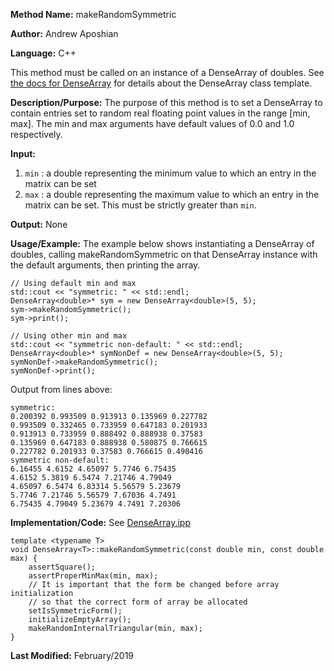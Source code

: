 **Method Name:** makeRandomSymmetric

**Author:** Andrew Aposhian

**Language:** C++

This method must be called on an instance of a DenseArray of doubles. See [the docs for DenseArray](./DenseArray.md) for details about the DenseArray class template.

**Description/Purpose:** The purpose of this method is to set a DenseArray to contain entries set to random real floating point values in the range [min, max]. The min and max arguments have default values of 0.0 and 1.0 respectively.

**Input:**
1. `min` : a double representing the minimum value to which an entry in the matrix can be set
2. `max` : a double representing the maximum value to which an entry in the matrix can be set. This must be strictly greater than `min`.

**Output:** None

**Usage/Example:** The example below shows instantiating a DenseArray of doubles, calling makeRandomSymmetric on that DenseArray instance with the default arguments, then printing the array.
```
// Using default min and max
std::cout << "symmetric: " << std::endl;
DenseArray<double>* sym = new DenseArray<double>(5, 5);
sym->makeRandomSymmetric();
sym->print();

// Using other min and max
std::cout << "symmetric non-default: " << std::endl;
DenseArray<double>* symNonDef = new DenseArray<double>(5, 5);
symNonDef->makeRandomSymmetric();
symNonDef->print();

```

Output from lines above:
```
symmetric: 
0.200392 0.993509 0.913913 0.135969 0.227782 
0.993509 0.332465 0.733959 0.647183 0.201933 
0.913913 0.733959 0.888492 0.888938 0.37583 
0.135969 0.647183 0.888938 0.580875 0.766615 
0.227782 0.201933 0.37583 0.766615 0.490416 
symmetric non-default: 
6.16455 4.6152 4.65097 5.7746 6.75435 
4.6152 5.3819 6.5474 7.21746 4.79049 
4.65097 6.5474 6.83314 5.56579 5.23679 
5.7746 7.21746 5.56579 7.67036 4.7491 
6.75435 4.79049 5.23679 4.7491 7.20306 
```

**Implementation/Code:**
See [DenseArray.ipp](../src/lib/DenseArray.ipp)
```
template <typename T>
void DenseArray<T>::makeRandomSymmetric(const double min, const double max) {
    assertSquare();
    assertProperMinMax(min, max);
    // It is important that the form be changed before array initialization
    // so that the correct form of array be allocated
    setIsSymmetricForm();
    initializeEmptyArray();
    makeRandomInternalTriangular(min, max);
}
```

**Last Modified:** February/2019
